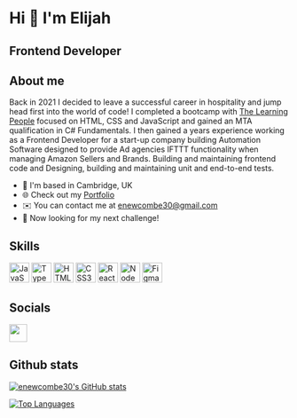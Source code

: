 # Hi 👋 I'm Elijah 

## Frontend Developer

## About me 

Back in 2021 I decided to leave a successful career in hospitality and jump head first into the world of code! I completed a bootcamp with [The Learning People](https://www.learningpeople.com/uk/) focused on HTML, CSS and JavaScript and gained an MTA qualification in C# Fundamentals. I then gained a years experience working as a Frontend Developer for a start-up company building Automation Software designed to provide Ad agencies IFTTT functionality when managing Amazon Sellers and Brands. Building and maintaining frontend code and Designing, building and maintaining unit and end-to-end tests.

- 🏡 I'm based in Cambridge, UK
- 🌐 Check out my [Portfolio](https://enewcombe30.github.io/portfolio-2023/)
- ✉️ You can contact me at [enewcombe30@gmail.com](mailto:enewcombe30@gmail.com)
- 💪 Now looking for my next challenge!

## Skills

  <p align="left">
<a href="https://developer.mozilla.org/en-US/docs/Web/JavaScript" target="_blank" rel="noreferrer"><img src="https://raw.githubusercontent.com/danielcranney/readme-generator/main/public/icons/skills/javascript-colored.svg" width="36" height="36" alt="JavaScript" /></a>
<a href="https://www.typescriptlang.org/" target="_blank" rel="noreferrer"><img src="https://raw.githubusercontent.com/danielcranney/readme-generator/main/public/icons/skills/typescript-colored.svg" width="36" height="36" alt="TypeScript" /></a>
<a href="https://developer.mozilla.org/en-US/docs/Glossary/HTML5" target="_blank" rel="noreferrer"><img src="https://raw.githubusercontent.com/danielcranney/readme-generator/main/public/icons/skills/html5-colored.svg" width="36" height="36" alt="HTML5" /></a>
    <a href="https://www.w3.org/TR/CSS/#css" target="_blank" rel="noreferrer"><img src="https://raw.githubusercontent.com/danielcranney/readme-generator/main/public/icons/skills/css3-colored.svg" width="36" height="36" alt="CSS3" /></a>
<a href="https://reactjs.org/" target="_blank" rel="noreferrer"><img src="https://raw.githubusercontent.com/danielcranney/readme-generator/main/public/icons/skills/react-colored.svg" width="36" height="36" alt="React" /></a>
<a href="https://nodejs.org/en/" target="_blank" rel="noreferrer"><img src="https://raw.githubusercontent.com/danielcranney/readme-generator/main/public/icons/skills/nodejs-colored.svg" width="36" height="36" alt="NodeJS" /></a>
<a href="https://www.figma.com/" target="_blank" rel="noreferrer"><img src="https://raw.githubusercontent.com/danielcranney/readme-generator/main/public/icons/skills/figma-colored.svg" width="36" height="36" alt="Figma" /></a>
</p>

## Socials

<p align="left"><a href="https://www.linkedin.com/in/enewcombe30/" target="_blank" rel="noreferrer"><img src="https://raw.githubusercontent.com/danielcranney/readme-generator/main/public/icons/socials/linkedin.svg" width="32" height="32" /></a> </p>

## Github stats

<a href="http://www.github.com/enewcombe30"><img src="https://github-readme-stats.vercel.app/api?username=enewcombe30&show_icons=true&hide=&count_private=true&title_color=0891b2&text_color=ffffff&icon_color=0891b2&bg_color=1c1917&hide_border=true&show_icons=true" alt="enewcombe30's GitHub stats" /></a>

<a href="https://github.com/enewcombe30" align="left"><img src="https://github-readme-stats.vercel.app/api/top-langs/?username=enewcombe30&langs_count=10&title_color=0891b2&text_color=ffffff&icon_color=0891b2&bg_color=1c1917&hide_border=true&locale=en&custom_title=Top%20%Languages" alt="Top Languages" /></a>
